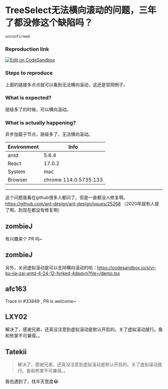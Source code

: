 # TreeSelect无法横向滚动的问题，三年了都没修这个缺陷吗？

`unconfirmed`

### Reproduction link

[![Edit on CodeSandbox](https://codesandbox.io/static/img/play-codesandbox.svg)](https://codesandbox.io/s/yi-bu-jia-zai-antd-4-24-12-forked-8rz3ds?file=/demo.tsx)

### Steps to reproduce

上面的链接多点点就可以看到无法横向滚动，这还是官网例子。

### What is expected?

层级多了的时候，可以横向滚动。

### What is actually happening?

异步加载子节点，层级多了，无法横向滚动。

| Environment | Info                  |
| ----------- | --------------------- |
| antd        | 5.6.4                 |
| React       | 17.0.2                |
| System      | mac                   |
| Browser     | chrome 114.0.5735.133 |

---

这个问题我看在github很多人都问了，但是一直都没人修复啊。
https://github.com/ant-design/ant-design/issues/25268 （2020年就有人提了啊，到现在都没有修复啊）

<!-- generated by ant-design-issue-helper. DO NOT REMOVE -->

## zombieJ

有兴趣来个 PR 吗~

## zombieJ

另外，关闭虚拟滚动是可以支持横向滚动的哈：https://codesandbox.io/s/yi-bu-jia-zai-antd-4-24-12-forked-4dpqvn?file=/demo.tsx

## afc163

Trace in #33849 , PR is welcome~

## LXY02

>

解决了，感谢兄弟，还真没注意到虚拟滚动是默认开启的。关了虚拟滚动就行。鱼和熊掌不可兼得。。

## Tatekii

> >
>
> 解决了，感谢兄弟，还真没注意到虚拟滚动是默认开启的。关了虚拟滚动就行。鱼和熊掌不可兼得。。

我也遇到了，找半天宽度😂
